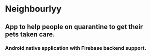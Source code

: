 # Neighbourlyy

## App to help people on quarantine to get their pets taken care.

### Android native application with Firebase backend support. 
